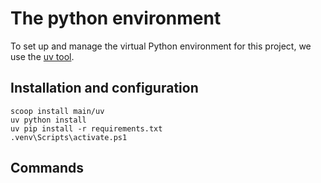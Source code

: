 # The python environment

To set up and manage the virtual Python environment for this project, we use the [uv tool](https://docs.astral.sh/uv/).

## Installation and configuration

``` {.pwsh file= setup/environ.ps1}
scoop install main/uv
uv python install
uv pip install -r requirements.txt
.venv\Scripts\activate.ps1

```

## Commands

